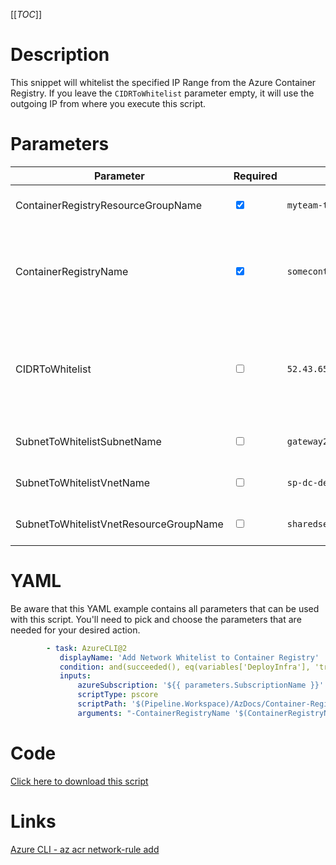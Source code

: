 [[_TOC_]]

# Description

This snippet will whitelist the specified IP Range from the Azure Container Registry. If you leave the `CIDRToWhitelist` parameter empty, it will use the outgoing IP from where you execute this script.

# Parameters

| Parameter                              | Required                        | Example Value                                     | Description                                                                                                                                                                                                                                                                      |
| -------------------------------------- | ------------------------------- | ------------------------------------------------- | -------------------------------------------------------------------------------------------------------------------------------------------------------------------------------------------------------------------------------------------------------------------------------- |
| ContainerRegistryResourceGroupName     | <input type="checkbox" checked> | `myteam-testapi-$(Release.EnvironmentName)`       | The name of the resource group the Container Registry is in                                                                                                                                                                                                                      |
| ContainerRegistryName                  | <input type="checkbox" checked> | `somecontainerregistry$(Release.EnvironmentName)` | The name for the Container Registry resource. This name is restricted to alphanumerical characters without hyphens etc.                                                                                                                                                          |
| CIDRToWhitelist                        | <input type="checkbox">         | `52.43.65.123/32`                                 | The IP range to whitelist in [CIDR notation](https://en.wikipedia.org/wiki/Classless_Inter-Domain_Routing#CIDR_notation). Leave this field empty to use the outgoing IP from where you execute this script. Be aware that only public ip's can be whitelisted for this resource. |
| SubnetToWhitelistSubnetName            | <input type="checkbox">         | `gateway2-subnet`                                 | The name of the subnet you want to get whitelisted.                                                                                                                                                                                                                              |
| SubnetToWhitelistVnetName              | <input type="checkbox">         | `sp-dc-dev-001-vnet`                              | The vnetname of the subnet you want to get whitelisted.                                                                                                                                                                                                                          |
| SubnetToWhitelistVnetResourceGroupName | <input type="checkbox">         | `sharedservices-rg`                               | The VnetResourceGroupName your Vnet resides in.                                                                                                                                                                                                                                  |

# YAML

Be aware that this YAML example contains all parameters that can be used with this script. You'll need to pick and choose the parameters that are needed for your desired action.

```yaml
        - task: AzureCLI@2
           displayName: 'Add Network Whitelist to Container Registry'
           condition: and(succeeded(), eq(variables['DeployInfra'], 'true'))
           inputs:
               azureSubscription: '${{ parameters.SubscriptionName }}'
               scriptType: pscore
               scriptPath: '$(Pipeline.Workspace)/AzDocs/Container-Registry/Add-Network-Whitelist-to-Container-Registry.ps1'
               arguments: "-ContainerRegistryName '$(ContainerRegistryName)' -ContainerRegistryResourceGroupName '$(ContainerRegistryResourceGroupName)' -CIDRToWhitelist '$(CIDRToWhitelist)' -SubnetToWhitelistSubnetName '$(SubnetToWhitelistSubnetName)' -SubnetToWhitelistVnetName '$(SubnetToWhitelistVnetName)' -SubnetToWhitelistVnetResourceGroupName '$(SubnetToWhitelistVnetResourceGroupName)'"
```

# Code

[Click here to download this script](../../../../src/Container-Registry/Add-IP-Whitelist-to-Container-Registry.ps1)

# Links

[Azure CLI - az acr network-rule add](https://docs.microsoft.com/en-us/cli/azure/acr/network-rule?view=azure-cli-latest#az_acr_network_rule_add)
